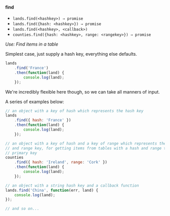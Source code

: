 #### find

* `lands.find(<hashkey>) ⇒ promise`
* `lands.find({hash: <hashkey>}) ⇒ promise`
* `lands.find(<hashkey>, <callback>)`
* `counties.find({hash: <hashkey>, range: <rangekey>}) ⇒ promise`

*Use: Find items in a table*

Simplest case, just supply a hash key, everything else defaults.

```js
lands
    .find('France')
    .then(function(land) {
        console.log(land);
    });
```

We're incredibly flexible here though, so we can take all manners of input.

A series of examples below:

```js
// an object with a key of hash which represents the hash key
lands
    .find({ hash: 'France' })
    .then(function(land) {
        console.log(land);
    });

// an object with a key of hash and a key of range which represents the hash key
// and range key, for getting items from tables with a hash and range type
// primary key
counties
    .find({ hash: 'Ireland', range: 'Cork' })
    .then(function(land) {
        console.log(land);
    });

// an object with a string hash key and a callback function
lands.find('China', function(err, land) {
    console.log(land);
});

// and so on...
```
